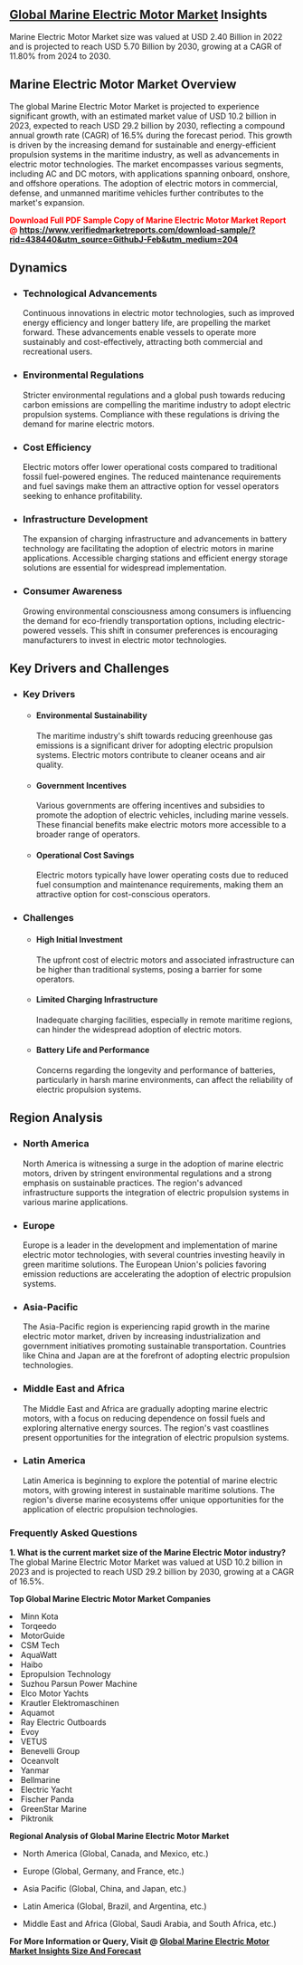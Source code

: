<h2><a href="https://www.verifiedmarketreports.com/download-sample/?rid=438440&amp;utm_source=GithubJ&amp;utm_medium=204" target="_blank">Global Marine Electric Motor Market</a> Insights</h2><p>Marine Electric Motor Market size was valued at USD 2.40 Billion in 2022 and is projected to reach USD 5.70 Billion by 2030, growing at a CAGR of 11.80% from 2024 to 2030.</p><p> <h2>Marine Electric Motor Market Overview</h2> <p>The global Marine Electric Motor Market is projected to experience significant growth, with an estimated market value of USD 10.2 billion in 2023, expected to reach USD 29.2 billion by 2030, reflecting a compound annual growth rate (CAGR) of 16.5% during the forecast period. This growth is driven by the increasing demand for sustainable and energy-efficient propulsion systems in the maritime industry, as well as advancements in electric motor technologies. The market encompasses various segments, including AC and DC motors, with applications spanning onboard, onshore, and offshore operations. The adoption of electric motors in commercial, defense, and unmanned maritime vehicles further contributes to the market's expansion. </p> <p><strong><p><span class=""><span style="color: #ff0000;"><strong>Download Full PDF Sample Copy of Marine Electric Motor Market Report</strong> @ </span><a href="https://www.verifiedmarketreports.com/download-sample/?rid=438440&amp;utm_source=GithubJ-Feb&amp;utm_medium=204" target="_blank">https://www.verifiedmarketreports.com/download-sample/?rid=438440&amp;utm_source=GithubJ-Feb&amp;utm_medium=204</a></span></p></strong></p> <h2>Dynamics</h2> <ul> <li><h3>Technological Advancements</h3> <p>Continuous innovations in electric motor technologies, such as improved energy efficiency and longer battery life, are propelling the market forward. These advancements enable vessels to operate more sustainably and cost-effectively, attracting both commercial and recreational users. </p> </li> <li><h3>Environmental Regulations</h3> <p>Stricter environmental regulations and a global push towards reducing carbon emissions are compelling the maritime industry to adopt electric propulsion systems. Compliance with these regulations is driving the demand for marine electric motors. </p> </li> <li><h3>Cost Efficiency</h3> <p>Electric motors offer lower operational costs compared to traditional fossil fuel-powered engines. The reduced maintenance requirements and fuel savings make them an attractive option for vessel operators seeking to enhance profitability. </p> </li> <li><h3>Infrastructure Development</h3> <p>The expansion of charging infrastructure and advancements in battery technology are facilitating the adoption of electric motors in marine applications. Accessible charging stations and efficient energy storage solutions are essential for widespread implementation. </p> </li> <li><h3>Consumer Awareness</h3> <p>Growing environmental consciousness among consumers is influencing the demand for eco-friendly transportation options, including electric-powered vessels. This shift in consumer preferences is encouraging manufacturers to invest in electric motor technologies. </p> </li> </ul> <h2>Key Drivers and Challenges</h2> <ul> <li><h3>Key Drivers</h3> <ul> <li><h4>Environmental Sustainability</h4> <p>The maritime industry's shift towards reducing greenhouse gas emissions is a significant driver for adopting electric propulsion systems. Electric motors contribute to cleaner oceans and air quality. </p> </li> <li><h4>Government Incentives</h4> <p>Various governments are offering incentives and subsidies to promote the adoption of electric vehicles, including marine vessels. These financial benefits make electric motors more accessible to a broader range of operators. </p> </li> <li><h4>Operational Cost Savings</h4> <p>Electric motors typically have lower operating costs due to reduced fuel consumption and maintenance requirements, making them an attractive option for cost-conscious operators. </p> </li> </ul> </li> <li><h3>Challenges</h3> <ul> <li><h4>High Initial Investment</h4> <p>The upfront cost of electric motors and associated infrastructure can be higher than traditional systems, posing a barrier for some operators. </p> </li> <li><h4>Limited Charging Infrastructure</h4> <p>Inadequate charging facilities, especially in remote maritime regions, can hinder the widespread adoption of electric motors. </p> </li> <li><h4>Battery Life and Performance</h4> <p>Concerns regarding the longevity and performance of batteries, particularly in harsh marine environments, can affect the reliability of electric propulsion systems. </p> </li> </ul> </li> </ul> <h2>Region Analysis</h2> <ul> <li><h3>North America</h3> <p>North America is witnessing a surge in the adoption of marine electric motors, driven by stringent environmental regulations and a strong emphasis on sustainable practices. The region's advanced infrastructure supports the integration of electric propulsion systems in various marine applications. </p> </li> <li><h3>Europe</h3> <p>Europe is a leader in the development and implementation of marine electric motor technologies, with several countries investing heavily in green maritime solutions. The European Union's policies favoring emission reductions are accelerating the adoption of electric propulsion systems. </p> </li> <li><h3>Asia-Pacific</h3> <p>The Asia-Pacific region is experiencing rapid growth in the marine electric motor market, driven by increasing industrialization and government initiatives promoting sustainable transportation. Countries like China and Japan are at the forefront of adopting electric propulsion technologies. </p> </li> <li><h3>Middle East and Africa</h3> <p>The Middle East and Africa are gradually adopting marine electric motors, with a focus on reducing dependence on fossil fuels and exploring alternative energy sources. The region's vast coastlines present opportunities for the integration of electric propulsion systems. </p> </li> <li><h3>Latin America</h3> <p>Latin America is beginning to explore the potential of marine electric motors, with growing interest in sustainable maritime solutions. The region's diverse marine ecosystems offer unique opportunities for the application of electric propulsion technologies. </p> </li> </ul> <h3>Frequently Asked Questions</h3> <p><strong>1. What is the current market size of the Marine Electric Motor industry?</strong><br> The global Marine Electric Motor Market was valued at USD 10.2 billion in 2023 and is projected to reach USD 29.2 billion by 2030, growing at a CAGR of 16.5%. </p</p><p><strong>Top Global Marine Electric Motor Market Companies</strong></p><div data-test-id=""><p><li>Minn Kota</li><li> Torqeedo</li><li> MotorGuide</li><li> CSM Tech</li><li> AquaWatt</li><li> Haibo</li><li> Epropulsion Technology</li><li> Suzhou Parsun Power Machine</li><li> Elco Motor Yachts</li><li> Krautler Elektromaschinen</li><li> Aquamot</li><li> Ray Electric Outboards</li><li> Evoy</li><li> VETUS</li><li> Benevelli Group</li><li> Oceanvolt</li><li> Yanmar</li><li> Bellmarine</li><li> Electric Yacht</li><li> Fischer Panda</li><li> GreenStar Marine</li><li> Piktronik</li></p><div><strong>Regional Analysis of&nbsp;Global Marine Electric Motor Market</strong></div><ul><li dir="ltr"><p dir="ltr">North America&nbsp;(Global, Canada, and Mexico, etc.)</p></li><li dir="ltr"><p dir="ltr">Europe (Global, Germany, and France, etc.)</p></li><li dir="ltr"><p dir="ltr">Asia Pacific&nbsp;(Global, China, and Japan, etc.)</p></li><li dir="ltr"><p dir="ltr">Latin America&nbsp;(Global, Brazil, and Argentina, etc.)</p></li><li dir="ltr">Middle East and Africa&nbsp;(Global, Saudi Arabia, and South Africa, etc.)</li></ul><p><strong>For More Information or Query, Visit @&nbsp;</strong><strong><a href="https://www.verifiedmarketreports.com/product/marine-electric-motor-market/?utm_source=GithubJ&amp;utm_medium=204" target="_blank">Global Marine Electric Motor Market Insights Size And Forecast</a></strong></p></div>
